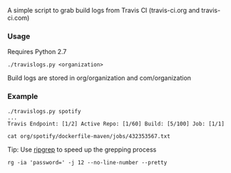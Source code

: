A simple script to grab build logs from Travis CI (travis-ci.org and travis-ci.com)

### Usage
Requires Python 2.7
```
./travislogs.py <organization>
```

Build logs are stored in org/organization and com/organization

### Example
```
./travislogs.py spotify
...
Travis Endpoint: [1/2] Active Repo: [1/60] Build: [5/100] Job: [1/1]
```

```
cat org/spotify/dockerfile-maven/jobs/432353567.txt
```

Tip: Use [ripgrep](https://github.com/BurntSushi/ripgrep) to speed up the grepping process
```
rg -ia 'password=' -j 12 --no-line-number --pretty
```